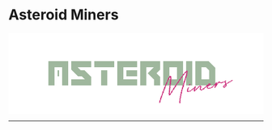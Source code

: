 # Asteroid Miners

<img src="https://github.com/SABERGLOW/AsteroidMiners/blob/main/Banner.png" align="center"/>

  ---
